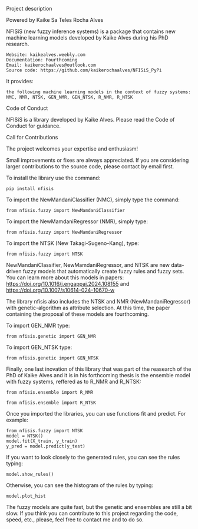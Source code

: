 
Project description

Powered by Kaike Sa Teles Rocha Alves

NFISiS (new fuzzy inference systems) is a package that contains new machine learning models developed by Kaike Alves during his PhD research. 

    Website: kaikealves.weebly.com
    Documentation: Fourthcoming
    Email: kaikerochaalves@outlook.com
    Source code: https://github.com/kaikerochaalves/NFISiS_PyPi

It provides:

    the following machine learning models in the context of fuzzy systems: NMC, NMR, NTSK, GEN_NMR, GEN_NTSK, R_NMR, R_NTSK



Code of Conduct

NFISiS is a library developed by Kaike Alves. Please read the Code of Conduct for guidance.

Call for Contributions

The project welcomes your expertise and enthusiasm!

Small improvements or fixes are always appreciated. If you are considering larger contributions to the source code, please contact by email first.

To install the library use the command: 

    pip install nfisis

To import the NewMandaniClassifier (NMC), simply type the command:

    from nfisis.fuzzy import NewMamdaniClassifier

To import the NewMamdaniRegressor (NMR), simply type:

    from nfisis.fuzzy import NewMamdaniRegressor

To import the NTSK (New Takagi-Sugeno-Kang), type:

    from nfisis.fuzzy import NTSK

NewMandaniClassifier, NewMamdaniRegressor, and NTSK are new data-driven fuzzy models that automatically create fuzzy rules and fuzzy sets. You can learn more about this models in papers: https://doi.org/10.1016/j.engappai.2024.108155 and https://doi.org/10.1007/s10614-024-10670-w 

The library nfisis also includes the NTSK and NMR (NewMandaniRegressor) with genetic-algorithm as attribute selection. At this time, the paper containing the proposal of these models are fourthcoming.

To import GEN_NMR type:

    from nfisis.genetic import GEN_NMR

To import GEN_NTSK type:

    from nfisis.genetic import GEN_NTSK

Finally, one last inovation of this library that was part of the reasearch of the PhD of Kaike Alves and it is in his forthcoming thesis is the ensemble model with fuzzy systems, reffered as to R_NMR and R_NTSK:

    from nfisis.ensemble import R_NMR

    from nfisis.ensemble import R_NTSK

Once you imported the libraries, you can use functions fit and predict. For example:

    from nfisis.fuzzy import NTSK
    model = NTSK()
    model.fit(X_train, y_train)
    y_pred = model.predict(y_test)

If you want to look closely to the generated rules, you can see the rules typing:

    model.show_rules()

Otherwise, you can see the histogram of the rules by typing:

    model.plot_hist

The fuzzy models are quite fast, but the genetic and ensembles are still a bit slow. If you think you can contribute to this project regarding the code, speed, etc., please, feel free to contact me and to do so.

